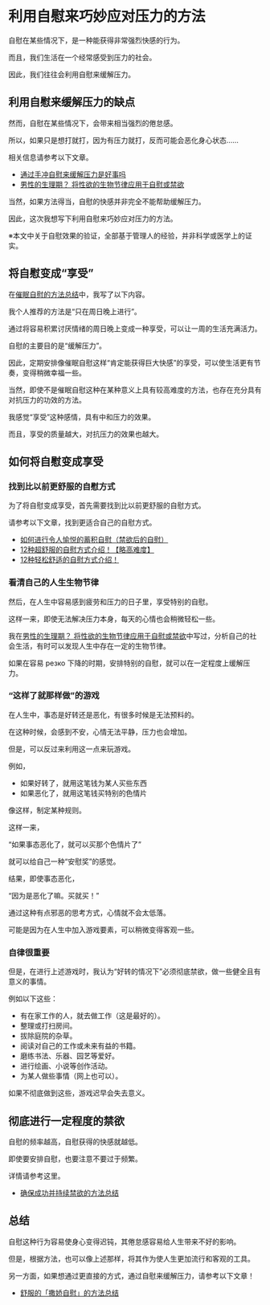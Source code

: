 # 利用自慰来巧妙应对压力的方法 [​](#利用自慰来巧妙应对压力的方法)

自慰在某些情况下，是一种能获得非常强烈快感的行为。

而且，我们生活在一个经常感受到压力的社会。

因此，我们往往会利用自慰来缓解压力。

## 利用自慰来缓解压力的缺点 [​](#利用自慰来缓解压力的缺点)

然而，自慰在某些情况下，会带来相当强烈的倦怠感。

所以，如果只是想打就打，因为有压力就打，反而可能会恶化身心状态……

相关信息请参考以下文章。

+   [通过手冲自慰来缓解压力是好事吗](/onanie-a/stress-onanie.html)
+   [男性的生理期？ 将性欲的生物节律应用于自慰或禁欲](/onanie-a/biorhythm.html)

当然，如果方法得当，自慰的快感并非完全不能帮助缓解压力。

因此，这次我想写下利用自慰来巧妙应对压力的方法。

※本文中关于自慰效果的验证，全部基于管理人的经验，并非科学或医学上的证实。

## 将自慰变成“享受” [​](#将自慰变成-享受)

在[催眠自慰的方法总结](/onanie-a/saimin001.html)中，我写了以下内容。

我个人推荐的方法是“只在周日晚上进行”。

通过将容易积累讨厌情绪的周日晚上变成一种享受，可以让一周的生活充满活力。

自慰的主要目的是“缓解压力”。

因此，定期安排像催眠自慰这样“肯定能获得巨大快感”的享受，可以使生活更有节奏，变得稍微幸福一些。

当然，即使不是催眠自慰这种在某种意义上具有较高难度的方法，也存在充分具有对抗压力的功效的方法。

我感觉“享受”这种感情，具有中和压力的效果。

而且，享受的质量越大，对抗压力的效果也越大。

## 如何将自慰变成享受 [​](#如何将自慰变成享受)

### 找到比以前更舒服的自慰方式 [​](#找到比以前更舒服的自慰方式)

为了将自慰变成享受，首先需要找到比以前更舒服的自慰方式。

请参考以下文章，找到更适合自己的自慰方式。

+   [如何进行令人愉悦的蓄积自慰（禁欲后的自慰）](/onanie-a/kaikan1.html)
+   [12种超舒服的自慰方式介绍！【略高难度】](/onanie-a/onanie12.html)
+   [12种轻松舒适的自慰方式介绍！](/onanie-a/easy12.html)

### 看清自己的人生生物节律 [​](#看清自己的人生生物节律)

然后，在人生中容易感到疲劳和压力的日子里，享受特别的自慰。

这样一来，即使无法解决压力本身，每天的心情也会稍微轻松一些。

我在[男性的生理期？ 将性欲的生物节律应用于自慰或禁欲](/onanie-a/biorhythm.html)中写过，分析自己的社会生活，有时可以发现人生中存在一定的生物节律。

如果在容易 резко 下降的时期，安排特别的自慰，就可以在一定程度上缓解压力。

### “这样了就那样做”的游戏 [​](#这样了就那样做-的游戏)

在人生中，事态是好转还是恶化，有很多时候是无法预料的。

在这种时候，会感到不安，心情无法平静，压力也会增加。

但是，可以反过来利用这一点来玩游戏。

例如，

+   如果好转了，就用这笔钱为某人买些东西
+   如果恶化了，就用这笔钱买特别的色情片

像这样，制定某种规则。

这样一来，

“如果事态恶化了，就可以买那个色情片了”

就可以给自己一种“安慰奖”的感觉。

结果，即使事态恶化，

“因为是恶化了嘛。买就买！”

通过这种有点邪恶的思考方式，心情就不会太低落。

可能是因为在人生中加入游戏要素，可以稍微变得客观一些。

### 自律很重要 [​](#自律很重要)

但是，在进行上述游戏时，我认为“好转的情况下”必须彻底禁欲，做一些健全且有意义的事情。

例如以下这些：

+   有在家工作的人，就去做工作（这是最好的）。
+   整理或打扫房间。
+   拔除庭院的杂草。
+   阅读对自己的工作或未来有益的书籍。
+   磨练书法、乐器、园艺等爱好。
+   进行绘画、小说等创作活动。
+   为某人做些事情（网上也可以）。

如果不彻底做到这些，游戏迟早会失去意义。

## 彻底进行一定程度的禁欲 [​](#彻底进行一定程度的禁欲)

自慰的频率越高，自慰获得的快感就越低。

即使要安排自慰，也要注意不要过于频繁。

详情请参考这里。

+   [确保成功并持续禁欲的方法总结](/onanie-a/onakin.html)

## 总结 [​](#总结)

自慰这种行为容易使身心变得迟钝，其倦怠感容易给人生带来不好的影响。

但是，根据方法，也可以像上述那样，将其作为使人生更加流行和客观的工具。

另一方面，如果想通过更直接的方式，通过自慰来缓解压力，请参考以下文章！

+   [舒服的「撒娇自慰」的方法总结](/onanie-a/amaama.html)